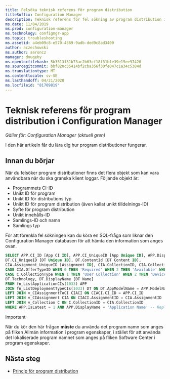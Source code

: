```yaml
---
title: Felsöka teknisk referens för program distribution
titleSuffix: Configuration Manager
description: Teknisk referens för fel sökning av program distribution i Configuration Manager.
ms.date: 11/04/2019
ms.prod: configuration-manager
ms.technology: configmgr-app
ms.topic: troubleshooting
ms.assetid: a4eb09c8-e570-4369-9adb-ded9c8ad3400
author: aczechowski
ms.author: aaroncz
manager: dougeby
ms.openlocfilehash: 5b3513131b73ac2b63cf18f31b1e39e15ee97420
ms.sourcegitcommit: bbf820c35414bf2cba356f30fe047c1a34c5384d
ms.translationtype: MT
ms.contentlocale: sv-SE
ms.lasthandoff: 04/21/2020
ms.locfileid: "81709819"
---
```

# <a name="technical-reference-for-application-deployment-in-configuration-manager"></a>Teknisk referens för program distribution i Configuration Manager

*Gäller för: Configuration Manager (aktuell gren)*

I den här artikeln får du lära dig hur program distributioner fungerar.

## <a name="before-you-begin"></a>Innan du börjar

När du felsöker program distributioner finns det flera objekt som kan vara användbara när du ska granska klient loggar. Följande objekt är:

- Programmets CI-ID
- Unikt ID för program
- Unikt ID för distributions typ
- Unikt ID för program distribution (även kallat unikt tilldelnings-ID)
- Syfte för program distribution
- Unikt innehålls-ID
- Samlings-ID och namn
- Samlings typ

För att förenkla fel sökningen kan du köra en SQL-fråga som liknar den Configuration Manager databasen för att hämta den information som anges ovan.

```sql
SELECT APP.CI_ID [App CI ID], APP.CI_UniqueID [App Unique ID], APP.DisplayName [App Name],
DT.CI_UniqueID [DT Unique ID], DT.ContentId [DT Content ID],
CIA.Assignment_UniqueID [Assignment ID], CIA.CollectionID, CIA.CollectionName,
CASE CIA.OfferTypeID WHEN 0 THEN 'Required' WHEN 2 THEN 'Available' WHEN 3 THEN 'Simulate' ELSE 'Unknown' END AS [Deployment Purpose],
CASE C.CollectionType WHEN 1 THEN 'User Collection' WHEN 2 THEN 'Device Collection' ELSE 'Unknown' END AS [Collection Type],
DT.Technology, DT.DisplayName [DT Name]
FROM fn_ListApplicationCIs(1033) APP
JOIN fn_ListDeploymentTypeCIs(1033) DT ON DT.AppModelName = APP.ModelName AND DT.IsLatest = 1
LEFT JOIN v_CIAssignmentToCI CIACI ON CIACI.CI_ID = APP.CI_ID
LEFT JOIN v_CIAssignment CIA ON CIACI.AssignmentID = CIA.AssignmentID
LEFT JOIN v_Collection C ON C.CollectionID = CIA.CollectionID
WHERE APP.IsLatest = 1 AND APP.DisplayName = 'Application Name' -- Replace Application Name
```

> [!IMPORTANT]
> När du kör den här frågan **måste** du använda det program namn som anges på fliken Allmän information i program egenskaper, i stället för att använda det lokaliserade program namnet som anges på fliken Software Center i program egenskaper.

## <a name="next-steps"></a>Nästa steg

- [Princip för program distribution](deployment-policy-technical-reference.md)

